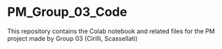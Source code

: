 # PM_Group_03_Code
This repository contains the Colab notebook and related files for the PM project made by Group 03 (Cirilli, Scassellati)
